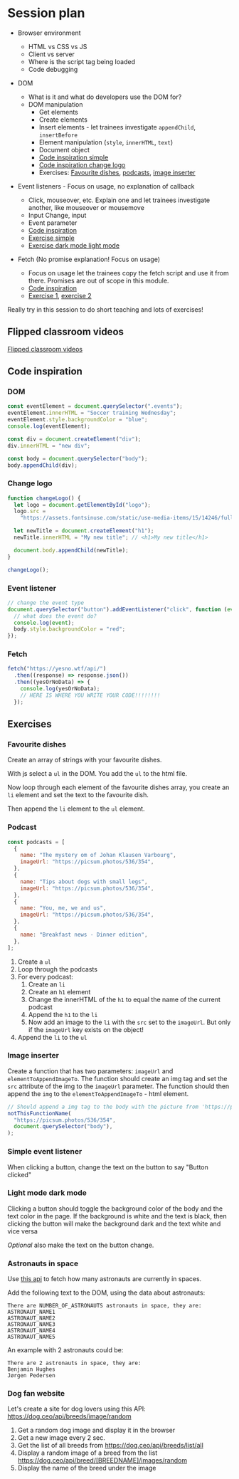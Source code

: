 # Session plan

- Browser environment
  - HTML vs CSS vs JS
  - Client vs server
  - Where is the script tag being loaded
  - Code debugging

- DOM
  - What is it and what do developers use the DOM for?
  - DOM manipulation
    - Get elements
    - Create elements
    - Insert elements - let trainees investigate `appendChild`, `insertBefore`
    - Element manipulation (`style`, `innerHTML`, `text`)
    - Document object
    - [Code inspiration simple](#dom)
    - [Code inspiration change logo](#change-logo)
    - Exercises: [Favourite dishes](#favourite-dishes), [podcasts](#podcast), [image inserter](#image-inserter)

- Event listeners - Focus on usage, no explanation of callback
  - Click, mouseover, etc. Explain one and let trainees investigate another, like mouseover or mousemove
  - Input Change, input
  - Event parameter
  - [Code inspiration](#event-listener)
  - [Exercise simple](#simple-event-listener)
  - [Exercise dark mode light mode](#light-mode-dark-mode)

- Fetch (No promise explanation! Focus on usage)
  - Focus on usage let the trainees copy the fetch script and use it from there. Promises are out of scope in this module.
  - [Code inspiration](#fetch)
  - [Exercise 1](#astronauts-in-space), [exercise 2](#dog-fan-website)

Really try in this session to do short teaching and lots of exercises!

## Flipped classroom videos

[Flipped classroom videos](./preparation.md#flipped-classroom-videos)

## Code inspiration

### DOM

```js
const eventElement = document.querySelector(".events");
eventElement.innerHTML = "Soccer training Wednesday";
eventElement.style.backgroundColor = "blue";
console.log(eventElement);

const div = document.createElement("div");
div.innerHTML = "new div";

const body = document.querySelector("body");
body.appendChild(div);
```

### Change logo

```js
function changeLogo() {
  let logo = document.getElementById("logo");
  logo.src =
    "https://assets.fontsinuse.com/static/use-media-items/15/14246/full-2048x768/56fc6e1d/Yahoo_Logo.png?resolution=0";

  let newTitle = document.createElement("h1");
  newTitle.innerHTML = "My new title"; // <h1>My new title</h1>

  document.body.appendChild(newTitle);
}

changeLogo();
```

### Event listener

```js
// change the event type
document.querySelector("button").addEventListener("click", function (event) {
  // what does the event do?
  console.log(event);
  body.style.backgroundColor = "red";
});
```

### Fetch

```js
fetch("https://yesno.wtf/api/")
  .then((response) => response.json())
  .then((yesOrNoData) => {
    console.log(yesOrNoData);
    // HERE IS WHERE YOU WRITE YOUR CODE!!!!!!!!
  });
```

## Exercises

### Favourite dishes

Create an array of strings with your favourite dishes.

With js select a `ul` in the DOM. You add the `ul` to the html file.

Now loop through each element of the favourite dishes array, you create an `li` element and set the text to the favourite dish.

Then append the `li` element to the `ul` element.

### Podcast

```js
const podcasts = [
  {
    name: "The mystery om of Johan Klausen Varbourg",
    imageUrl: "https://picsum.photos/536/354",
  },
  {
    name: "Tips about dogs with small legs",
    imageUrl: "https://picsum.photos/536/354",
  },
  {
    name: "You, me, we and us",
    imageUrl: "https://picsum.photos/536/354",
  },
  {
    name: "Breakfast news - Dinner edition",
  },
];
```

1. Create a `ul`
2. Loop through the podcasts
3. For every podcast:
   1. Create an `li`
   2. Create an `h1` element
   3. Change the innerHTML of the `h1` to equal the name of the current podcast
   4. Append the `h1` to the `li`
   5. Now add an image to the `li` with the `src` set to the `imageUrl`. But only if the `imageUrl` key exists on the object!
4. Append the `li` to the `ul`

### Image inserter

Create a function that has two parameters: `imageUrl` and `elementToAppendImageTo`. The function should create an img tag and set the `src` attribute of the img to the `imageUrl` parameter. The function should then append the `img` to the `elementToAppendImageTo` - html element.

```js
// Should append a img tag to the body with the picture from 'https://picsum.photos/536/354'
notThisFunctionName(
  "https://picsum.photos/536/354",
  document.querySelector("body"),
);
```

### Simple event listener

When clicking a button, change the text on the button to say "Button clicked"

### Light mode dark mode

Clicking a button should toggle the background color of the body and the text color in the page.
If the background is white and the text is black, then clicking the button will make the background dark and the text white and vice versa

_Optional_ also make the text on the button change.

### Astronauts in space

Use [this api](http://api.open-notify.org/astros.json) <!-- no-https--> to fetch how many astronauts are currently in spaces.

Add the following text to the DOM, using the data about astronauts:

```text
There are NUMBER_OF_ASTRONAUTS astronauts in space, they are:
ASTRONAUT_NAME1
ASTRONAUT_NAME2
ASTRONAUT_NAME3
ASTRONAUT_NAME4
ASTRONAUT_NAME5
```

An example with 2 astronauts could be:

```text
There are 2 astronauts in space, they are:
Benjamin Hughes
Jørgen Pedersen
```

### Dog fan website

Let's create a site for dog lovers using this API: <https://dog.ceo/api/breeds/image/random>

1. Get a random dog image and display it in the browser
2. Get a new image every 2 sec.
3. Get the list of all breeds from <https://dog.ceo/api/breeds/list/all>
4. Display a random image of a breed from the list <https://dog.ceo/api/breed/[BREEDNAME]/images/random>
5. Display the name of the breed under the image
